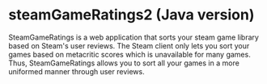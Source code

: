 # steamGameRatings2 (Java version)

SteamGameRatings is a web application that sorts your steam game library based on Steam's user reviews. The Steam client only lets you sort your games based on metacritic scores which is unavailable for many games. Thus, SteamGameRatings allows you to sort all your games in a more uniformed manner through user reviews.
